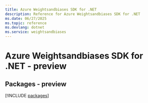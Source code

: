 ```yaml
---
title: Azure Weightsandbiases SDK for .NET
description: Reference for Azure Weightsandbiases SDK for .NET
ms.date: 06/27/2025
ms.topic: reference
ms.devlang: dotnet
ms.service: weightsandbiases
---
```

# Azure Weightsandbiases SDK for .NET - preview
## Packages - preview
[!INCLUDE [packages](weightsandbiases-index.md)]